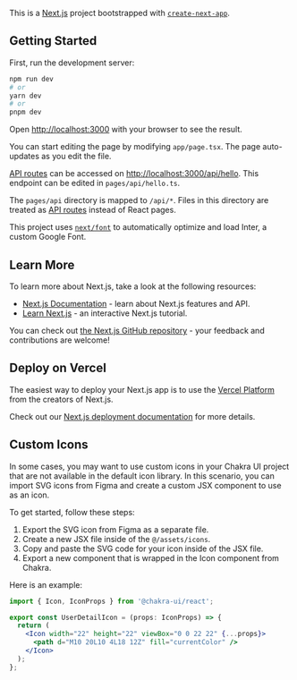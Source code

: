 This is a [Next.js](https://nextjs.org/) project bootstrapped with [`create-next-app`](https://github.com/vercel/next.js/tree/canary/packages/create-next-app).

## Getting Started

First, run the development server:

```bash
npm run dev
# or
yarn dev
# or
pnpm dev
```

Open [http://localhost:3000](http://localhost:3000) with your browser to see the result.

You can start editing the page by modifying `app/page.tsx`. The page auto-updates as you edit the file.

[API routes](https://nextjs.org/docs/api-routes/introduction) can be accessed on [http://localhost:3000/api/hello](http://localhost:3000/api/hello). This endpoint can be edited in `pages/api/hello.ts`.

The `pages/api` directory is mapped to `/api/*`. Files in this directory are treated as [API routes](https://nextjs.org/docs/api-routes/introduction) instead of React pages.

This project uses [`next/font`](https://nextjs.org/docs/basic-features/font-optimization) to automatically optimize and load Inter, a custom Google Font.

## Learn More

To learn more about Next.js, take a look at the following resources:

- [Next.js Documentation](https://nextjs.org/docs) - learn about Next.js features and API.
- [Learn Next.js](https://nextjs.org/learn) - an interactive Next.js tutorial.

You can check out [the Next.js GitHub repository](https://github.com/vercel/next.js/) - your feedback and contributions are welcome!

## Deploy on Vercel

The easiest way to deploy your Next.js app is to use the [Vercel Platform](https://vercel.com/new?utm_medium=default-template&filter=next.js&utm_source=create-next-app&utm_campaign=create-next-app-readme) from the creators of Next.js.

Check out our [Next.js deployment documentation](https://nextjs.org/docs/deployment) for more details.

## Custom Icons

In some cases, you may want to use custom icons in your Chakra UI project that are not available in the default icon library. In this scenario, you can import SVG icons from Figma and create a custom JSX component to use as an icon.

To get started, follow these steps:

1. Export the SVG icon from Figma as a separate file.
2. Create a new JSX file inside of the `@/assets/icons`.
3. Copy and paste the SVG code for your icon inside of the JSX file.
4. Export a new component that is wrapped in the Icon component from Chakra.

Here is an example:

```jsx
import { Icon, IconProps } from '@chakra-ui/react';

export const UserDetailIcon = (props: IconProps) => {
  return (
    <Icon width="22" height="22" viewBox="0 0 22 22" {...props}>
      <path d="M10 20L10 4L18 12Z" fill="currentColor" />
    </Icon>
  );
};
```
